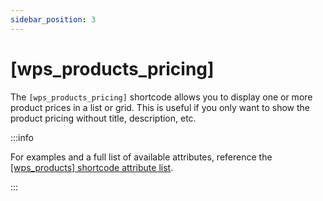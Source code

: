 ```yaml
---
sidebar_position: 3
---
```


# [wps_products_pricing]

The `[wps_products_pricing]` shortcode allows you to display one or more product prices in a list or grid. This is useful if you only want to show the product pricing without title, description, etc.

:::info

For examples and a full list of available attributes, reference the [[wps_products] shortcode attribute list](/shortcodes/wps_products).

:::
